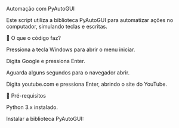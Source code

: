 Automação com PyAutoGUI

Este script utiliza a biblioteca PyAutoGUI para automatizar ações no computador, simulando teclas e escritas.

📌 O que o código faz?

Pressiona a tecla Windows para abrir o menu iniciar.

Digita Google e pressiona Enter.

Aguarda alguns segundos para o navegador abrir.

Digita youtube.com e pressiona Enter, abrindo o site do YouTube.

🚀 Pré-requisitos

Python 3.x instalado.

Instalar a biblioteca PyAutoGUI:
